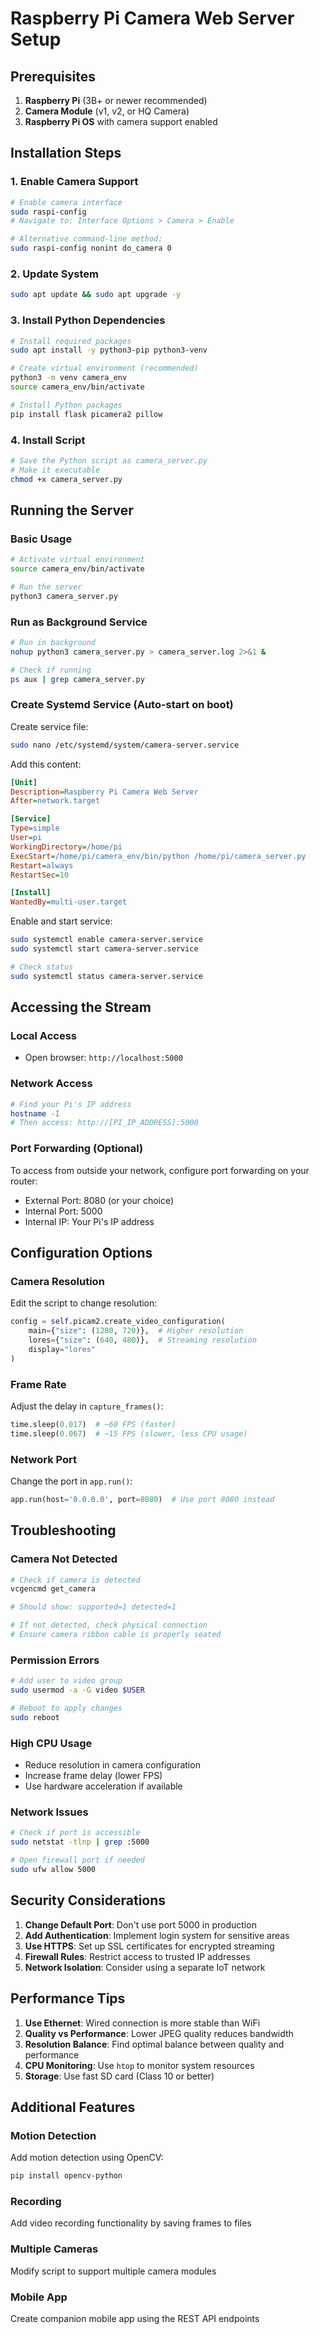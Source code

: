# Raspberry Pi Camera Web Server Setup

## Prerequisites

1. **Raspberry Pi** (3B+ or newer recommended)
2. **Camera Module** (v1, v2, or HQ Camera)
3. **Raspberry Pi OS** with camera support enabled

## Installation Steps

### 1. Enable Camera Support
```bash
# Enable camera interface
sudo raspi-config
# Navigate to: Interface Options > Camera > Enable

# Alternative command-line method:
sudo raspi-config nonint do_camera 0
```

### 2. Update System
```bash
sudo apt update && sudo apt upgrade -y
```

### 3. Install Python Dependencies
```bash
# Install required packages
sudo apt install -y python3-pip python3-venv

# Create virtual environment (recommended)
python3 -m venv camera_env
source camera_env/bin/activate

# Install Python packages
pip install flask picamera2 pillow
```

### 4. Install Script
```bash
# Save the Python script as camera_server.py
# Make it executable
chmod +x camera_server.py
```

## Running the Server

### Basic Usage
```bash
# Activate virtual environment
source camera_env/bin/activate

# Run the server
python3 camera_server.py
```

### Run as Background Service
```bash
# Run in background
nohup python3 camera_server.py > camera_server.log 2>&1 &

# Check if running
ps aux | grep camera_server.py
```

### Create Systemd Service (Auto-start on boot)

Create service file:
```bash
sudo nano /etc/systemd/system/camera-server.service
```

Add this content:
```ini
[Unit]
Description=Raspberry Pi Camera Web Server
After=network.target

[Service]
Type=simple
User=pi
WorkingDirectory=/home/pi
ExecStart=/home/pi/camera_env/bin/python /home/pi/camera_server.py
Restart=always
RestartSec=10

[Install]
WantedBy=multi-user.target
```

Enable and start service:
```bash
sudo systemctl enable camera-server.service
sudo systemctl start camera-server.service

# Check status
sudo systemctl status camera-server.service
```

## Accessing the Stream

### Local Access
- Open browser: `http://localhost:5000`

### Network Access
```bash
# Find your Pi's IP address
hostname -I
# Then access: http://[PI_IP_ADDRESS]:5000
```

### Port Forwarding (Optional)
To access from outside your network, configure port forwarding on your router:
- External Port: 8080 (or your choice)
- Internal Port: 5000
- Internal IP: Your Pi's IP address

## Configuration Options

### Camera Resolution
Edit the script to change resolution:
```python
config = self.picam2.create_video_configuration(
    main={"size": (1280, 720)},  # Higher resolution
    lores={"size": (640, 480)},  # Streaming resolution
    display="lores"
)
```

### Frame Rate
Adjust the delay in `capture_frames()`:
```python
time.sleep(0.017)  # ~60 FPS (faster)
time.sleep(0.067)  # ~15 FPS (slower, less CPU usage)
```

### Network Port
Change the port in `app.run()`:
```python
app.run(host='0.0.0.0', port=8080)  # Use port 8080 instead
```

## Troubleshooting

### Camera Not Detected
```bash
# Check if camera is detected
vcgencmd get_camera

# Should show: supported=1 detected=1

# If not detected, check physical connection
# Ensure camera ribbon cable is properly seated
```

### Permission Errors
```bash
# Add user to video group
sudo usermod -a -G video $USER

# Reboot to apply changes
sudo reboot
```

### High CPU Usage
- Reduce resolution in camera configuration
- Increase frame delay (lower FPS)
- Use hardware acceleration if available

### Network Issues
```bash
# Check if port is accessible
sudo netstat -tlnp | grep :5000

# Open firewall port if needed
sudo ufw allow 5000
```

## Security Considerations

1. **Change Default Port**: Don't use port 5000 in production
2. **Add Authentication**: Implement login system for sensitive areas
3. **Use HTTPS**: Set up SSL certificates for encrypted streaming
4. **Firewall Rules**: Restrict access to trusted IP addresses
5. **Network Isolation**: Consider using a separate IoT network

## Performance Tips

1. **Use Ethernet**: Wired connection is more stable than WiFi
2. **Quality vs Performance**: Lower JPEG quality reduces bandwidth
3. **Resolution Balance**: Find optimal balance between quality and performance
4. **CPU Monitoring**: Use `htop` to monitor system resources
5. **Storage**: Use fast SD card (Class 10 or better)

## Additional Features

### Motion Detection
Add motion detection using OpenCV:
```bash
pip install opencv-python
```

### Recording
Add video recording functionality by saving frames to files

### Multiple Cameras
Modify script to support multiple camera modules

### Mobile App
Create companion mobile app using the REST API endpoints
